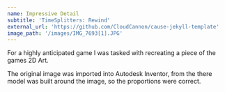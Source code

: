 ```yaml
---
name: Impressive Detail
subtitle: 'TimeSplitters: Rewind'
external_url: 'https://github.com/CloudCannon/cause-jekyll-template'
image_path: '/images/IMG_7693[1].JPG'
---
```



For a highly anticipated game I was tasked with recreating a piece of the games 2D Art.

The original image was imported into Autodesk Inventor, from the there model was built around the image, so the proportions were correct.